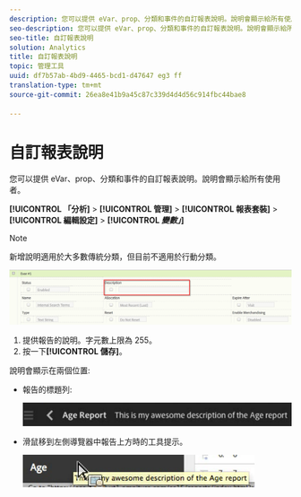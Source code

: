 ```yaml
---
description: 您可以提供 eVar、prop、分類和事件的自訂報表說明。說明會顯示給所有使用者。
seo-description: 您可以提供 eVar、prop、分類和事件的自訂報表說明。說明會顯示給所有使用者。
seo-title: 自訂報表說明
solution: Analytics
title: 自訂報表說明
topic: 管理工具
uuid: df7b57ab-4bd9-4465-bcd1-d47647 eg3 ff
translation-type: tm+mt
source-git-commit: 26ea8e41b9a45c87c339d4d4d56c914fbc44bae8

---
```



# 自訂報表說明

您可以提供 eVar、prop、分類和事件的自訂報表說明。說明會顯示給所有使用者。

**[!UICONTROL 「分析]** &gt; **[!UICONTROL 管理]** &gt; **[!UICONTROL 報表套裝]** &gt; **[!UICONTROL 編輯設定]** &gt; **[!UICONTROL *變數」*]**

>[!NOTE]
>
>新增說明適用於大多數傳統分類，但目前不適用於行動分類。

![](assets/report_descriptions.png)

1. 提供報告的說明。字元數上限為 255。
1. 按一下&#x200B;**[!UICONTROL 儲存]**。

說明會顯示在兩個位置:

* 報告的標題列:

   ![](assets/report_description_2.png)

* 滑鼠移到左側導覽器中報告上方時的工具提示。

   ![](assets/report_description_3.png)

